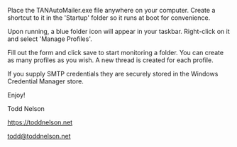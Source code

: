Place the TANAutoMailer.exe file anywhere on your computer.  Create a shortcut to it in the 'Startup' folder so it runs at boot for convenience.

Upon running, a blue folder icon will appear in your taskbar.  Right-click on it and select 'Manage Profiles'.

Fill out the form and click save to start monitoring a folder.  You can create as many profiles as you wish.  A new thread is created for each profile.

If you supply SMTP credentials they are securely stored in the Windows Credential Manager store.

Enjoy!

Todd Nelson

https://toddnelson.net

todd@toddnelson.net
